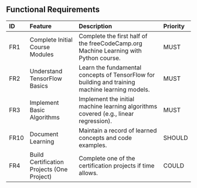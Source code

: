 ## Functional Requirements

| ID    | Feature                                      | Description                                                                                                 | Priority |
| :---- | :------------------------------------------- | :---------------------------------------------------------------------------------------------------------- | :------- |
| FR1   | Complete Initial Course Modules            | Complete the first half of the freeCodeCamp.org Machine Learning with Python course.                        | MUST     |
| FR2   | Understand TensorFlow Basics                | Learn the fundamental concepts of TensorFlow for building and training machine learning models.             | MUST     |
| FR3   | Implement Basic Algorithms                   | Implement the initial machine learning algorithms covered (e.g., linear regression).                         | MUST     |
| FR10  | Document Learning                            | Maintain a record of learned concepts and code examples.                                                       | SHOULD   |
| FR4   | Build Certification Projects (One Project) | Complete one of the certification projects if time allows.                                                   | COULD    |